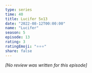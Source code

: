 ```yaml
---
type: series
time: 40
title: Lucifer 5x13
date: "2022-08-12T00:00:00"
name: "Lucifer"
season: 5
episode: 13
rating: 3
ratingEmoji: "⭐️⭐️⭐️"
share: false
---
```


_[No review was written for this episode]_
